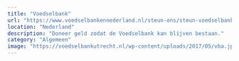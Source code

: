 ```yaml
---
title: "Voedselbank"
url: "https://www.voedselbankennederland.nl/steun-ons/steun-voedselbank-donatie/"
location: "Nederland"
description: "Doneer geld zodat de Voedselbank kan blijven bestaan."
category: "Algemeen"
image: "https://voedselbankutrecht.nl/wp-content/uploads/2017/05/vba.jpg"
---
```

